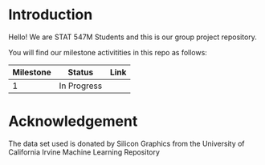 # Introduction

Hello! We are STAT 547M Students and this is our group project repository.

You will find our milestone activitities in this repo as follows:

|Milestone|Status|Link|
| ----------- | ----------- | ----------- |
|1|In Progress||

# Acknowledgement

The data set used is donated by Silicon Graphics from the University of California Irvine Machine Learning Repository
